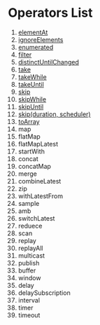 # Operators List
1. [elementAt]
2. [ignoreElements]
3. [enumerated]
4. [filter]
5. [distinctUntilChanged]
6. [take]
7. [takeWhile]
8. [takeUntil]
9. [skip]
10. [skipWhile]
11. [skipUntil]
12. [skip(duration, scheduler)]
13. [toArray]
14. map
15. flatMap
16. flatMapLatest
17. startWith
18. concat
19. concatMap
20. merge
21. combineLatest
22. zip
23. withLatestFrom
24. sample
25. amb
26. switchLatest
27. reduece
28. scan
29. replay
30. replayAll
31. multicast
32. publish
33. buffer
34. window
35. delay
36. delaySubscription
37. interval
38. timer
39. timeout

[elementAt]: https://github.com/jaeminKim0523/Library/blob/main/RxSwift/Operators%20List/elementAt.md "Read elementAt"
[ignoreElements]: https://github.com/jaeminKim0523/Library/blob/main/RxSwift/Operators%20List/ignoreElements.md "Read ignoreElements"
[enumerated]: https://github.com/jaeminKim0523/Library/blob/main/RxSwift/Operators%20List/enumerated.md "Read enumerated"
[filter]: https://github.com/jaeminKim0523/Library/blob/main/RxSwift/Operators%20List/filter.md "Read filter"
[distinctUntilChanged]: https://github.com/jaeminKim0523/Library/blob/main/RxSwift/Operators%20List/distinctUntilChanged.md "Read distinctUntilChanged"
[take]: https://github.com/jaeminKim0523/Library/blob/main/RxSwift/Operators%20List/take.md "Read take"
[takeWhile]: https://github.com/jaeminKim0523/Library/blob/main/RxSwift/Operators%20List/takeWhile.md "Read takeWhile"
[takeUntil]: https://github.com/jaeminKim0523/Library/blob/main/RxSwift/Operators%20List/takeUntil.md "Read takeUntil"
[skip]: https://github.com/jaeminKim0523/Library/blob/main/RxSwift/Operators%20List/skip.md "Read skip"
[skipWhile]: https://github.com/jaeminKim0523/Library/blob/main/RxSwift/Operators%20List/skip.md "Read skipWhile"
[skipUntil]: https://github.com/jaeminKim0523/Library/blob/main/RxSwift/Operators%20List/skip.md "Read skipUntil"
[skip(duration, scheduler)]: https://github.com/jaeminKim0523/Library/blob/main/RxSwift/Operators%20List/skipDurationScheduler.md "Read skip(duration, scheduler)"
[toArray]: https://github.com/jaeminKim0523/Library/blob/main/RxSwift/Operators%20List/toArray.md "Read toArray"
